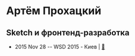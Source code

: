 # Артём Прохацкий

## Sketch и фронтенд-разработка
- 2015 Nov 28 -- WSD 2015 - Киев  | [:notebook:](https://wsd.events/2015/11/28/pres/sketch-front-end.pdf)  
